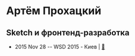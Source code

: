 # Артём Прохацкий

## Sketch и фронтенд-разработка
- 2015 Nov 28 -- WSD 2015 - Киев  | [:notebook:](https://wsd.events/2015/11/28/pres/sketch-front-end.pdf)  
